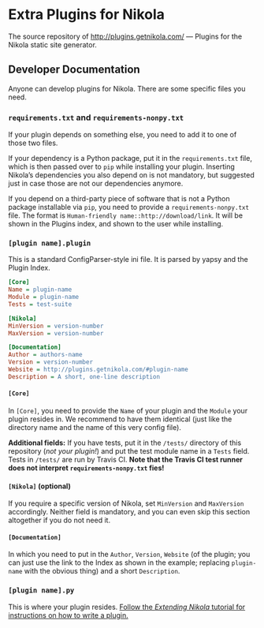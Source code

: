 Extra Plugins for Nikola
========================

The source repository of <http://plugins.getnikola.com/> — Plugins for the Nikola static site generator.

## Developer Documentation

Anyone can develop plugins for Nikola.  There are some specific files you need.

### `requirements.txt` and `requirements-nonpy.txt`

If your plugin depends on something else, you need to add it to one of those two files.

If your dependency is a Python package, put it in the `requirements.txt` file, which is then passed over to `pip` while installing your plugin.  Inserting Nikola’s dependencies you also depend on is not mandatory, but suggested just in case those are not our dependencies anymore.

If you depend on a third-party piece of software that is not a Python package installable via `pip`, you need to provide a `requirements-nonpy.txt` file.  The format is `Human-friendly name::http://download/link`.  It will be shown in the Plugins index, and shown to the user while installing.

### `[plugin name].plugin`

This is a standard ConfigParser-style ini file.  It is parsed by yapsy and the Plugin Index.

```ini
[Core]
Name = plugin-name
Module = plugin-name
Tests = test-suite

[Nikola]
MinVersion = version-number
MaxVersion = version-number

[Documentation]
Author = authors-name
Version = version-number
Website = http://plugins.getnikola.com/#plugin-name
Description = A short, one-line description
```

#### `[Core]`

In `[Core]`, you need to provide the `Name` of your plugin and the `Module` your plugin resides in.  We recommend to have them identical (just like the directory name and the name of this very config file).

**Additional fields:** If you have tests, put it in the `/tests/` directory of this repository (*not your plugin!*) and put the test module name in a `Tests` field.  Tests in `/tests/` are run by Travis CI.  **Note that the Travis CI test runner does not interpret `requirements-nonpy.txt` fies!**

#### `[Nikola]` (optional)

If you require a specific version of Nikola, set `MinVersion` and `MaxVersion` accordingly.  Neither field is mandatory, and you can even skip this section altogether if you do not need it.

#### `[Documentation]`

In which you need to put in the `Author`, `Version`, `Website` (of the plugin; you can just use the link to the Index as shown in the example; replacing `plugin-name` with the obvious thing) and a short `Description`.


### `[plugin name].py`

This is where your plugin resides.  [Follow the *Extending Nikola* tutorial for instructions on how to write a plugin.](http://getnikola.com/extending.html)
